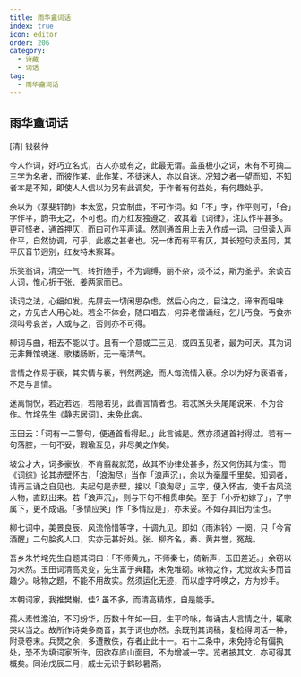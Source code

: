 ```yaml
---
title: 雨华盦词话
index: true
icon: editor
order: 206
category:
  - 诗藏
  - 词话
tag:
  - 雨华盦词话
---
```


## 雨华盦词话

[清] 钱裴仲  

今人作词，好巧立名式，古人亦或有之，此最无谓。盖虽极小之词，未有不可摘二三字为名者，而彼作某、此作某，不徒迷人，亦以自迷。况知之者一望而知，不知者本是不知，即使人人信以为另有此调矣，于作者有何益处，有何趣处乎。  

余以为《菉斐轩韵》本太宽，只宜制曲，不可作词。如「不」字，作平则可，「合」字作平，韵书无之，不可也。而万红友独遵之，故其着《词律》，注仄作平甚多。更可怪者，通首押仄，而曰可作平声读。然则通首用上去入作成一词，曰但读入声作平，自然协调，可乎，此惑之甚者也。况一体而有平有仄，其长短句读虽同，其平仄音节迥别，红友特未察耳。  

乐笑翁词，清空一气，转折随手，不为调缚。丽不杂，淡不泛，斯为圣乎。余谈古人词，惟心折于张、姜两家而已。  

读词之法，心细如发。先屏去一切闲思杂虑，然后心向之，目注之，谛审而咀味之，方见古人用心处。若全不体会，随口唱去，何异老僧诵经，乞儿丐食。丐食亦须叫号哀苦，人或与之，否则亦不可得。  

柳词与曲，相去不能以寸。且有一个意或二三见，或四五见者，最为可厌。其为词无非舞馆魂迷、歌楼肠断，无一毫清气。  

言情之作易于亵，其实情与亵，判然两途，而人每流情入亵。余以为好为亵语者，不足与言情。  

迷离惝怳，若近若远，若隐若见，此善言情者也。若忒煞头头尾尾说来，不为合作。竹垞先生《静志居词》，未免此病。  

玉田云：「词有一二警句，便通首看得起。」此言诚是。然亦须通首衬得过。若有一句落腔，一句不妥，瑕瑜互见，非尽美之作矣。  

坡公才大，词多豪放，不肯翦裁就范，故其不协律处甚多，然又何伤其为佳。而《词综》论其赤壁怀古，「浪淘尽」当作「浪声沉」，余以为毫厘千里矣。知词者，请再三诵之自见也。夫起句是赤壁，接以「浪淘尽」三字，便入怀古，使千古风流人物，直跃出来。若「浪声沉」，则与下句不相贯串矣。至于「小乔初嫁了」，了字属下，更不成语。「多情应笑」作「多情应是」，亦未妥。不如存其旧为佳也。  

柳七词中，美景良辰、风流怜惜等字，十调九见。即如〈雨淋铃〉一阕，只「今宵酒醒」二句脍炙人口，实亦无甚好处。张、柳齐名，秦、黄并誉，冤哉。  

吾乡朱竹垞先生自题其词曰：「不师黄九，不师秦七，倚新声，玉田差近。」余窃以为未然。玉田词清高灵变，先生富于典籍，未免堆砌。咏物之作，尤觉故实多而旨趣少。咏物之题，不能不用故实。然须运化无迹，而以虚字呼唤之，方为妙手。  

本朝词家，我推樊榭。佳? 虽不多，而清高精炼，自是能手。  

孺人素性澹泊，不习纷华，历数十年如一日。生平吟咏，每诵古人言情之什，辄歌哭以当之。故所作诗类多商音，其于词也亦然。余既刊其词稿，复检得词话一种，附录卷末。兵燹之余，多遭散佚，存者止此十一。右十二条中，未免持论有偏执处，恐不为填词家所许。因欲存庐山面目，不为增减一字。览者披其文，亦可得其概矣。同治戊辰二月，戚士元识于鹤砂暑斋。  
